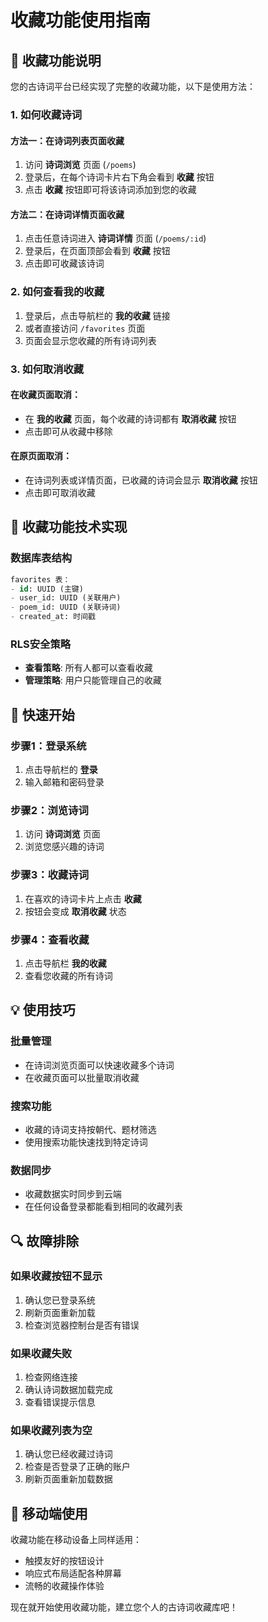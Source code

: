 # 收藏功能使用指南

## 🎯 收藏功能说明

您的古诗词平台已经实现了完整的收藏功能，以下是使用方法：

### 1. 如何收藏诗词

#### 方法一：在诗词列表页面收藏
1. 访问 **诗词浏览** 页面 (`/poems`)
2. 登录后，在每个诗词卡片右下角会看到 **收藏** 按钮
3. 点击 **收藏** 按钮即可将该诗词添加到您的收藏

#### 方法二：在诗词详情页面收藏
1. 点击任意诗词进入 **诗词详情** 页面 (`/poems/:id`)
2. 登录后，在页面顶部会看到 **收藏** 按钮
3. 点击即可收藏该诗词

### 2. 如何查看我的收藏

1. 登录后，点击导航栏的 **我的收藏** 链接
2. 或者直接访问 `/favorites` 页面
3. 页面会显示您收藏的所有诗词列表

### 3. 如何取消收藏

#### 在收藏页面取消：
- 在 **我的收藏** 页面，每个收藏的诗词都有 **取消收藏** 按钮
- 点击即可从收藏中移除

#### 在原页面取消：
- 在诗词列表或详情页面，已收藏的诗词会显示 **取消收藏** 按钮
- 点击即可取消收藏

## 🔧 收藏功能技术实现

### 数据库表结构
```sql
favorites 表：
- id: UUID (主键)
- user_id: UUID (关联用户)
- poem_id: UUID (关联诗词)
- created_at: 时间戳
```

### RLS安全策略
- **查看策略**: 所有人都可以查看收藏
- **管理策略**: 用户只能管理自己的收藏

## 🚀 快速开始

### 步骤1：登录系统
1. 点击导航栏的 **登录**
2. 输入邮箱和密码登录

### 步骤2：浏览诗词
1. 访问 **诗词浏览** 页面
2. 浏览您感兴趣的诗词

### 步骤3：收藏诗词
1. 在喜欢的诗词卡片上点击 **收藏**
2. 按钮会变成 **取消收藏** 状态

### 步骤4：查看收藏
1. 点击导航栏 **我的收藏**
2. 查看您收藏的所有诗词

## 💡 使用技巧

### 批量管理
- 在诗词浏览页面可以快速收藏多个诗词
- 在收藏页面可以批量取消收藏

### 搜索功能
- 收藏的诗词支持按朝代、题材筛选
- 使用搜索功能快速找到特定诗词

### 数据同步
- 收藏数据实时同步到云端
- 在任何设备登录都能看到相同的收藏列表

## 🔍 故障排除

### 如果收藏按钮不显示
1. 确认您已登录系统
2. 刷新页面重新加载
3. 检查浏览器控制台是否有错误

### 如果收藏失败
1. 检查网络连接
2. 确认诗词数据加载完成
3. 查看错误提示信息

### 如果收藏列表为空
1. 确认您已经收藏过诗词
2. 检查是否登录了正确的账户
3. 刷新页面重新加载数据

## 📱 移动端使用

收藏功能在移动设备上同样适用：
- 触摸友好的按钮设计
- 响应式布局适配各种屏幕
- 流畅的收藏操作体验

现在就开始使用收藏功能，建立您个人的古诗词收藏库吧！